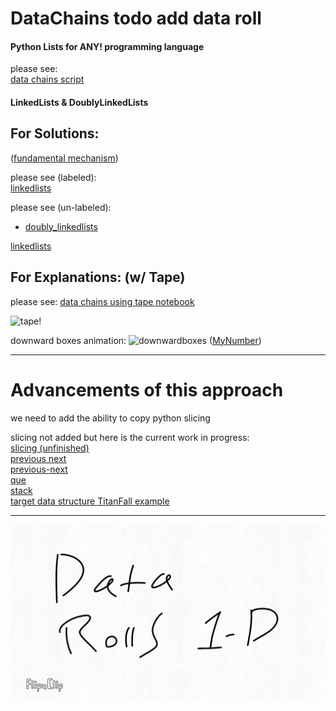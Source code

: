 # DataChains todo add data roll
#### Python Lists for ANY! programming language
please see:  
[data chains script](datachain.py)


#### LinkedLists & DoublyLinkedLists

## For Solutions:  
([fundamental mechanism](explanations/fundamentalmechanism.ipynb))  


  
please see (labeled):  
[linkedlists](explanations/shortandsweet.ipynb)  
  
please see (un-labeled):  
*  [doubly_linkedlists](doubly_linkedlists.ipynb)

[linkedlists](linkedlists.ipynb)


## For Explanations: (w/ Tape)
please see:
[data chains using tape notebook](explanations/data_chains.ipynb)

![tape!](explanations/res/tape.gif)

downward boxes animation:
![downwardboxes](explanations/res/downwardboxes.gif)
([MyNumber](explanations/fundamentalmechanism.ipynb))  



<hr>

# Advancements of this approach  

we need to add the ability to copy python slicing

slicing not added but here is the current work in progress:  
[slicing (unfinished)](slicing_wip/slicing_todo.ipynb)  
[previous next](previous_next_n.ipynb)  
[previous-next](previousandnextnlinkedlist.ipynb)  
[que](que.ipynb)  
[stack](stack.ipynb)  
[target data structure TitanFall example](TitanFall/target-data-structure.ipynb)

<hr>  

![dataroll](Dataroll/DataRoll.gif)
